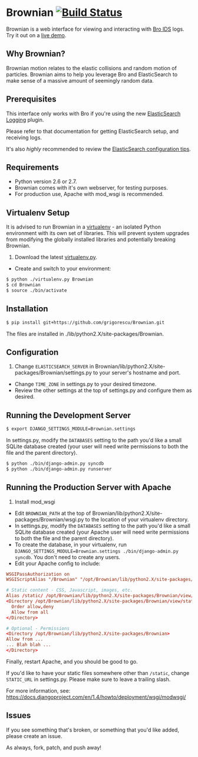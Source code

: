 Brownian [![Build Status](https://secure.travis-ci.org/grigorescu/Brownian.png?branch=master)](http://travis-ci.org/grigorescu/Brownian)
================================

Brownian is a web interface for viewing and interacting with [Bro IDS](http://bro.org/) logs. Try it out on a [live demo](http://brownian.bro.org/?time=all).

Why Brownian?
-------------

Brownian motion relates to the elastic collisions and random motion of particles. Brownian aims to help you leverage Bro and ElasticSearch to make sense of a massive amount of seemingly random data.

Prerequisites
-------------

This interface only works with Bro if you're using the new [ElasticSearch Logging](http://bro.org/sphinx/frameworks/logging-elasticsearch.html) plugin.

Please refer to that documentation for getting ElasticSearch setup, and receiving logs.

It's also *highly* recommended to review the [ElasticSearch configuration tips](https://github.com/grigorescu/Brownian/wiki/ElasticSearch-Configuration).

Requirements
------------

* Python version 2.6 or 2.7.
* Brownian comes with it's own webserver, for testing purposes.
* For production use, Apache with mod_wsgi is recommended.

Virtualenv Setup
----------------

It is advised to run Brownian in a [virtualenv](http://www.virtualenv.org/en/latest/index.html) - an isolated Python environment with its own set of libraries.
This will prevent system upgrades from modifying the globally installed libraries and potentially breaking Brownian.

1. Download the latest [virtualenv.py](https://raw.github.com/pypa/virtualenv/master/virtualenv.py).
+ Create and switch to your environment:

```bash
$ python ./virtualenv.py Brownian
$ cd Brownian
$ source ./bin/activate
```

Installation
------------

```bash
$ pip install git+https://github.com/grigorescu/Brownian.git
```

The files are installed in ./lib/python2.X/site-packages/Brownian.

Configuration
-------------

1. Change ```ELASTICSEARCH_SERVER``` in Brownian/lib/python2.X/site-packages/Brownian/settings.py to your server's hostname and port.
+ Change ```TIME_ZONE``` in settings.py to your desired timezone.
+ Review the other settings at the top of settings.py and configure them as desired.

Running the Development Server
------------------------------
```bash
$ export DJANGO_SETTINGS_MODULE=Brownian.settings
```
In settings.py, modify the ```DATABASES``` setting to the path you'd like a small SQLite database created (your user will need write permissions to both the file and the parent directory).
```bash
$ python ./bin/django-admin.py syncdb
$ python ./bin/django-admin.py runserver
```

Running the Production Server with Apache
-----------------------------------------
1. Install mod_wsgi
+ Edit ```BROWNIAN_PATH``` at the top of Brownian/lib/python2.X/site-packages/Brownian/wsgi.py to the location of your virtualenv directory.
+ In settings.py, modify the ```DATABASES``` setting to the path you'd like a small SQLite database created (your Apache user will need write permissions to both the file and the parent directory).
+ To create the database, in your virtualenv, run ```DJANGO_SETTINGS_MODULE=Brownian.settings ./bin/django-admin.py syncdb```. You don't need to create any users.
+ Edit your Apache config to include:

```conf
WSGIPassAuthorization on
WSGIScriptAlias "/Brownian" "/opt/Brownian/lib/python2.X/site-packages/Brownian/wsgi.py"

# Static content - CSS, Javascript, images, etc.
Alias /static/ /opt/Brownian/lib/python2.X/site-packages/Brownian/view/static/
<Directory /opt/Brownian/lib/python2.X/site-packages/Brownian/view/static>
  Order allow,deny
  Allow from all
</Directory>

# Optional - Permissions
<Directory /opt/Brownian/lib/python2.X/site-packages/Brownian>
Allow from ...
... Blah blah ...
</Directory>
```

Finally, restart Apache, and you should be good to go.

If you'd like to have your static files somewhere other than ```/static```, change ```STATIC_URL``` in settings.py. Please make sure to leave a trailing slash.

For more information, see: https://docs.djangoproject.com/en/1.4/howto/deployment/wsgi/modwsgi/

Issues
------

If you see something that's broken, or something that you'd like added, please create an issue.

As always, fork, patch, and push away!


